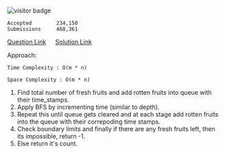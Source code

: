 ![visitor badge](https://visitor-badge.glitch.me/badge?page_id=yvrakesh.Leetcode-0994)

    Accepted        234,150
    Submissions     468,361

[Question Link](https://leetcode.com/problems/rotting-oranges/)   &emsp; [Solution Link](https://github.com/yvrakesh/Leetcode/blob/main/code/0994/sol.cpp)

Approach:

    Time Complexity : O(m * n)

    Space Complexity : O(m * n)
1. Find total number of fresh fruits and add rotten fruits into queue with their time_stamps.
2. Apply BFS by incrementing time (similar to depth).
3. Repeat this until queue gets cleared and at each stage add rotten fruits into the queue with their correpoding time stamps.
4. Check boundary limits and finally if there are any fresh fruits left, then its impossible, return -1.
5. Else return it's count.

    